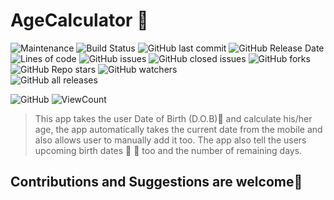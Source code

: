 # AgeCalculator 📅 


  ![Maintenance](https://img.shields.io/badge/Maintained%3F-No-red.svg)  ![Build Status](https://travis-ci.org/joemccann/dillinger.svg?branch=master)
 ![GitHub last commit](https://img.shields.io/github/last-commit/rawkush/AgeCalculator?style=plastic)
 ![GitHub Release Date](https://img.shields.io/github/release-date/rawkush/AgeCalculator?style=plastic) ![Lines of code](https://img.shields.io/tokei/lines/github/rawkush/AgeCalculator?style=plastic)
   ![GitHub issues](https://img.shields.io/github/issues/rawkush/AgeCalculator?style=plastic) ![GitHub closed issues](https://img.shields.io/github/issues-closed/rawkush/AgeCalculator?style=plastic)    ![GitHub forks](https://img.shields.io/github/forks/rawkush/AgeCalculator?style=social)
   ![GitHub Repo stars](https://img.shields.io/github/stars/rawkush/AgeCalculator?style=social)
   ![GitHub watchers](https://img.shields.io/github/watchers/rawkush/AgeCalculator?style=social) <br /> ![GitHub all releases](https://img.shields.io/github/downloads/rawkush/AgeCalculator/total?style=plastic) <br />

   ![GitHub](https://img.shields.io/github/license/rawkush/AgeCalculator?style=plastic)
![ViewCount](https://views.whatilearened.today/views/github/rawkush/agecalcalculator.svg)   

>This app takes the user Date of Birth (D.O.B)📆 and calculate his/her age, the app automatically takes the current date from the mobile and also allows user to manually add it too. The app also tell the users upcoming birth dates 🎉 🎉 too and the number of remaining days.

##  Contributions and Suggestions  are welcome🙏

